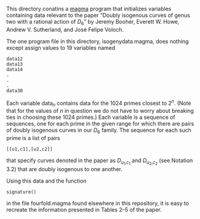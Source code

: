 This directory conatins a [magma](http://magma.maths.usyd.edu.au/magma/) program that initializes variables containing data relevant to the paper &ldquo;Doubly isogenous curves of genus two with a rational action of <i>D</i><sub>6</sub>&rdquo; by Jeremy Booher, Everett W. Howe, Andrew V. Sutherland, and José Felipe Voloch.

The one program file in this directory, isogenydata.magma, does nothing except assign values to 19 variables named

    data12
    data13
    data14
    .
    .
    .
    data30

Each variable data<sub><i>n</i></sub> contains data for the 1024 primes closest to 2<sup><i>n</i></sup>. (Note that for the values of <i>n</i> in question we do not have to worry about breaking ties in choosing these 1024 primes.) Each variable is a sequence of sequences, one for each prime in the given range for which there are pairs of doubly isogenous curves in our <i>D</i><sub>6</sub> family. The sequence for each such prime is a list of pairs

    [[u1,c1],[u2,c2]]

that specify curves denoted in the paper as <i>D</i><sub><i>u</i><sub>1</sub>,<i>c</i><sub>1</sub></sub> and <i>D</i><sub><i>u</i><sub>2</sub>,<i>c</i><sub>2</sub></sub> (see Notation 3.2) that are doubly isogenous to one another.

Using this data and the function 

    signature()

in the file fourfold.magma found elsewhere in this repository, it is easy to recreate the information presented in Tables 2&ndash;5 of the paper.    

